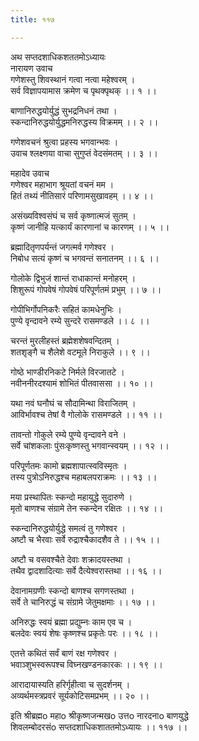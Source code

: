 ```yaml
---
title: ११७

---
```

अथ सप्तदशाधिकशततमोऽध्यायः  
नारायण उवाच  
गणेशस्तु शिवस्थानं गत्वा नत्वा महेश्वरम् ।  
सर्व विज्ञापयामास क्रमेण च पृथक्पृथक् ।। १ ।।  
  
बाणानिरुद्धयोर्युद्धं सुभद्रनिधनं तथा ।  
स्कन्दानिरुद्धयोर्युद्धमनिरुद्धस्य विक्रमम् ।। २ ।।  
  
गणेशवचनं श्रुत्वा प्रहस्य भगवान्भवः ।  
उवाच श्लक्ष्णया वाचा सुगुप्तं वेदसंमतम् ।। ३ ।।  
  
महादेव उवाच  
गणेश्वर महाभाग श्रूयतां वचनं मम ।  
हितं तथ्यं नीतिसारं परिणामसुखावहम् ।। ४ ।।  
  
असंख्यविश्वसंघं च सर्व कृष्णात्मजं सुतम् ।  
कृष्णं जानीहि यत्कार्यं कारणानां च कारणम् ।। ५ ।।  
  
ब्रह्मादितृणपर्यन्तं जगत्मर्व गणेश्वर ।  
निबोध सत्यं कृष्णं च भगवन्तं सनातनम् ।। ६ ।।  
  
गोलोके द्विभुजं शान्तं राधाकान्तं मनोहरम् ।  
शिशुरूपं गोपवेषं गोपवेषं परिपूर्णतमं प्रभुम् ।। ७ ।।  
  
गोपीभिर्गोपनिकरैः सहितं कामधेनुभिः ।  
पुण्ये वृन्दावने रम्ये सुन्दरे रासमण्डले ।। ८ ।।  
  
चरन्तं मुरलीहस्तं ब्रह्मेशशेषवन्दितम् ।  
शतशृङ्गै च शैलेशे वटमूले निराकुले ।। ९ ।।  
  
गोष्ठे भाण्डीरनिकटे निर्मले विरजातटे ।  
नवीननीरदश्यामं शोभितं पीतवाससा ।। १० ।।  
  
यथा नवं घनौघं च सौदामिन्था विराजितम् ।  
आविर्भावश्च तेषां वै गोलोके रासमण्डले ।। ११ ।।  
  
तावन्तो गोकुले रम्ये पुण्ये वृन्दावने वने ।  
सर्वे चांशकलाः पुंसःकृष्णस्तु भगवान्स्वयम् ।। १२ ।।  
  
परिपूर्णतमः कामो ब्रह्मशापात्स्वविस्मृतः ।  
तस्य पुत्रोऽनिरुद्धश्च महाबलपराक्रमः ।। १३ ।।  
  
मया प्रस्थापितः स्कन्दो महायुद्धे सुदारुणे ।  
मृतो बाणश्च संग्रामे तेन स्कन्देन रक्षितः ।। १४ ।।  
  
स्कन्दानिरुद्धयोर्युद्धे समत्वं तु गणेश्वर ।  
अष्टौ च भैरवाः सर्वे रुद्राश्चैकादशैव ते ।। १५ ।।  
  
अष्टौ च वसवश्चैते देवाः शक्रादयस्तथा ।  
तथैव द्वादशादित्याः सर्वे दैत्येश्वरास्तथा ।। १६ ।।  
  
देवानामग्रणीः स्कन्दो बाणश्च सगणस्तथा ।  
सर्वे ते चानिरुद्धं च संग्रामे जेतुमक्षमाः ।। १७ ।।  
  
अनिरुद्धः स्वयं ब्रह्मा प्रद्युम्नः काम एव च ।  
बलदेवः स्वयं शेषः कृष्णश्च प्रकृतेः परः ।। १८ ।।  
  
एतत्ते कथितं सर्वं बाणं रक्ष गणेश्वर ।  
भवाञ्शुभस्वरूपश्च विघ्नखण्डनकारकः ।। १९ ।।  
  
आरादायास्यति हरिर्गृहीत्वा च सुदर्शनम् ।  
अव्यर्थमस्त्रप्रवरं सूर्यकोटिसमप्रभम् ।। २० ।।  
  
इति श्रीब्रह्मo महाo श्रीकृष्णजन्मखo उत्तo नारदनाo बाणयुद्धे  
शिवलम्बोदरसंo सप्तदशाधिकशाततमोऽध्यायः ।। ११७ ।।